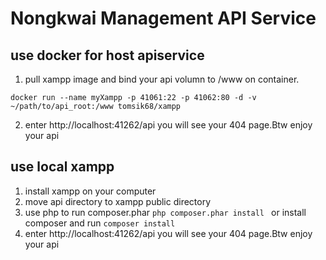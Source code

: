 # Nongkwai Management API Service

## use docker for host apiservice
1. pull xampp image and bind your api volumn to /www on container.
```
docker run --name myXampp -p 41061:22 -p 41062:80 -d -v ~/path/to/api_root:/www tomsik68/xampp
```
2. enter http://localhost:41262/api you will see your 404 page.Btw enjoy your api

## use local xampp
1. install xampp on your computer
2. move api directory to xampp public directory
3. use php to run composer.phar
```php composer.phar install ```
or install composer and run
```composer install ```
4. enter http://localhost:41262/api you will see your 404 page.Btw enjoy your api

